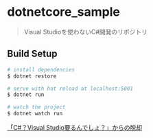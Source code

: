 # dotnetcore_sample

> Visual Studioを使わないC#開発のリポジトリ

## Build Setup

``` bash
# install dependencies
$ dotnet restore

# serve with hot reload at localhost:5001
$ dotnet run

# watch the project
$ dotnet watch run

```

[「C#？Visual Studio要るんでしょ？」からの脱却](https://qiita.com/ikuosaito1989/private/407b7f966efb1c2c3097)
